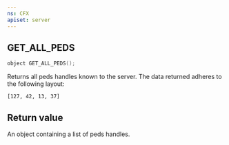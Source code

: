 ```yaml
---
ns: CFX
apiset: server
---
```

## GET_ALL_PEDS

```c
object GET_ALL_PEDS();
```

Returns all peds handles known to the server.
The data returned adheres to the following layout:
```
[127, 42, 13, 37]
```

## Return value
An object containing a list of peds handles.
